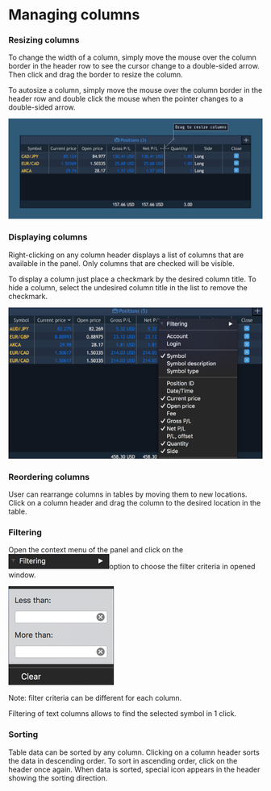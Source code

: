 # Managing columns

### **Resizing columns**

To change the width of a column, simply move the mouse over the column border in the header row to see the cursor change to a double-sided arrow. Then click and drag the border to resize the column.


To autosize a column, simply move the mouse over the column border in the header row and double click the mouse when the pointer changes to a double-sided arrow.

![](../../.gitbook/assets/resizing-columns.png)

### **Displaying columns**

Right-clicking on any column header displays a list of columns that are available in the panel. Only columns that are checked will be visible.


To display a column just place a checkmark by the desired column title. To hide a column, select the undesired column title in the list to remove the checkmark.

![](../../.gitbook/assets/proportions.png)

### **Reordering columns**

User can rearrange columns in tables by moving them to new locations. Click on a column header and drag the column to the desired location in the table.

### Filtering

Open the context menu of the panel and click on the![](../../.gitbook/assets/screen-shot-2018-11-19-at-1.42.40-pm.png)option to choose the filter criteria in opened window.

![](../../.gitbook/assets/screen-shot-2018-11-19-at-1.13.33-pm.png)

Note: filter criteria can be different for each column.

Filtering of text columns allows to find the selected symbol in 1 click.

### Sorting

Table data can be sorted by any column. Clicking on a column header sorts the data in descending order. To sort in ascending order, click on the header once again. When data is sorted, special icon appears in the header showing the sorting direction.


